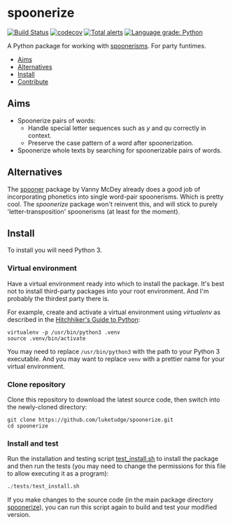 # spoonerize

[![Build Status](https://www.travis-ci.org/luketudge/spoonerize.svg?branch=master)](https://www.travis-ci.org/luketudge/spoonerize)
[![codecov](https://codecov.io/gh/luketudge/spoonerize/branch/master/graph/badge.svg)](https://codecov.io/gh/luketudge/spoonerize)
[![Total alerts](https://img.shields.io/lgtm/alerts/g/luketudge/spoonerize.svg?logo=lgtm&logoWidth=18)](https://lgtm.com/projects/g/luketudge/spoonerize/alerts/)
[![Language grade: Python](https://img.shields.io/lgtm/grade/python/g/luketudge/spoonerize.svg?logo=lgtm&logoWidth=18)](https://lgtm.com/projects/g/luketudge/spoonerize/context:python)

A Python package for working with [spoonerisms](https://en.wikipedia.org/wiki/Spoonerism). For party funtimes.

* [Aims](#aims)
* [Alternatives](#alternatives)
* [Install](#install)
* [Contribute](contributing.md)

## Aims

* Spoonerize pairs of words:
  - Handle special letter sequences such as *y* and *qu* correctly in context.
  - Preserve the case pattern of a word after spoonerization.
* Spoonerize whole texts by searching for spoonerizable pairs of words.

## Alternatives

The [spooner](https://github.com/danmaps/spooner) package by Vanny McDey already does a good job of incorporating phonetics into single word-pair spoonerisms. Which is pretty cool. The *spoonerize* package won't reinvent this, and will stick to purely 'letter-transposition' spoonerisms (at least for the moment).

## Install

To install you will need Python 3.

### Virtual environment

Have a virtual environment ready into which to install the package. It's best not to install third-party packages into your root environment. And I'm probably the thirdest party there is.

For example, create and activate a virtual environment using *virtualenv* as described in the [Hitchhiker's Guide to Python](https://docs.python-guide.org/dev/virtualenvs/#lower-level-virtualenv):

```shell
virtualenv -p /usr/bin/python3 .venv
source .venv/bin/activate
```

You may need to replace `/usr/bin/python3` with the path to your Python 3 executable. And you may want to replace `venv` with a prettier name for your virtual environment.

### Clone repository

Clone this repository to download the latest source code, then switch into the newly-cloned directory:

```shell
git clone https://github.com/luketudge/spoonerize.git
cd spoonerize
```

### Install and test

Run the installation and testing script [test_install.sh](tests/test_install.sh) to install the package and then run the tests (you may need to change the permissions for this file to allow executing it as a program):

```python
./tests/test_install.sh
```

If you make changes to the source code (in the main package directory [spoonerize](spoonerize)), you can run this script again to build and test your modified version.
